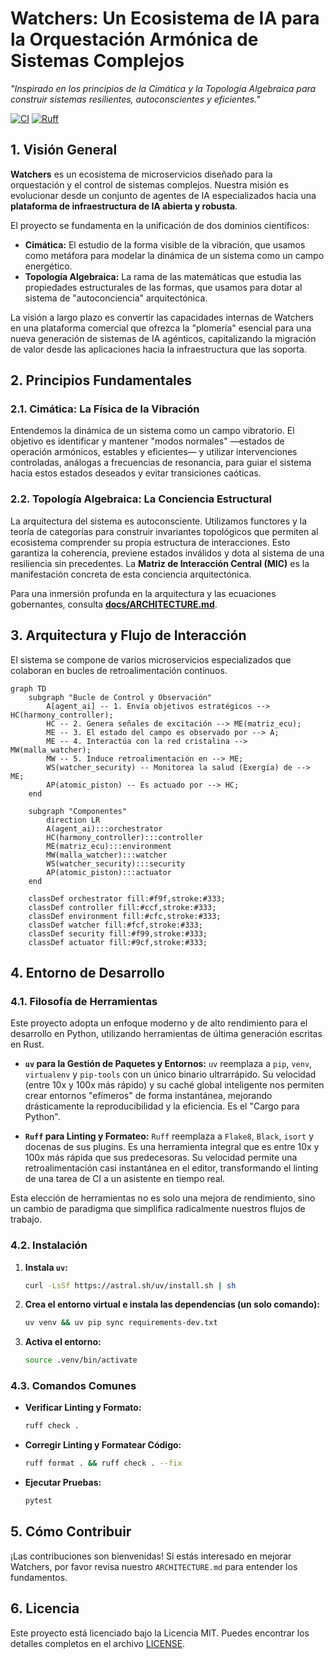 # Watchers: Un Ecosistema de IA para la Orquestación Armónica de Sistemas Complejos

*"Inspirado en los principios de la Cimática y la Topología Algebraica para construir sistemas resilientes, autoconscientes y eficientes."*

[![CI](https://github.com/gerardo/watchers_refined/actions/workflows/ci.yml/badge.svg)](https://github.com/gerardo/watchers_refined/actions/workflows/ci.yml)
[![Ruff](https://img.shields.io/endpoint?url=https://raw.githubusercontent.com/astral-sh/ruff/main/assets/badge/v2.json)](https://github.com/astral-sh/ruff)

## 1. Visión General

**Watchers** es un ecosistema de microservicios diseñado para la orquestación y el control de sistemas complejos. Nuestra misión es evolucionar desde un conjunto de agentes de IA especializados hacia una **plataforma de infraestructura de IA abierta y robusta**.

El proyecto se fundamenta en la unificación de dos dominios científicos:
*   **Cimática:** El estudio de la forma visible de la vibración, que usamos como metáfora para modelar la dinámica de un sistema como un campo energético.
*   **Topología Algebraica:** La rama de las matemáticas que estudia las propiedades estructurales de las formas, que usamos para dotar al sistema de "autoconciencia" arquitectónica.

La visión a largo plazo es convertir las capacidades internas de Watchers en una plataforma comercial que ofrezca la "plomería" esencial para una nueva generación de sistemas de IA agénticos, capitalizando la migración de valor desde las aplicaciones hacia la infraestructura que las soporta.

## 2. Principios Fundamentales

### 2.1. Cimática: La Física de la Vibración

Entendemos la dinámica de un sistema como un campo vibratorio. El objetivo es identificar y mantener "modos normales" —estados de operación armónicos, estables y eficientes— y utilizar intervenciones controladas, análogas a frecuencias de resonancia, para guiar el sistema hacia estos estados deseados y evitar transiciones caóticas.

### 2.2. Topología Algebraica: La Conciencia Estructural

La arquitectura del sistema es autoconsciente. Utilizamos functores y la teoría de categorías para construir invariantes topológicos que permiten al ecosistema comprender su propia estructura de interacciones. Esto garantiza la coherencia, previene estados inválidos y dota al sistema de una resiliencia sin precedentes. La **Matriz de Interacción Central (MIC)** es la manifestación concreta de esta conciencia arquitectónica.

Para una inmersión profunda en la arquitectura y las ecuaciones gobernantes, consulta **[docs/ARCHITECTURE.md](docs/ARCHITECTURE.md)**.

## 3. Arquitectura y Flujo de Interacción

El sistema se compone de varios microservicios especializados que colaboran en bucles de retroalimentación continuos.

```mermaid
graph TD
    subgraph "Bucle de Control y Observación"
        A[agent_ai] -- 1. Envía objetivos estratégicos --> HC(harmony_controller);
        HC -- 2. Genera señales de excitación --> ME(matriz_ecu);
        ME -- 3. El estado del campo es observado por --> A;
        ME -- 4. Interactúa con la red cristalina --> MW(malla_watcher);
        MW -- 5. Induce retroalimentación en --> ME;
        WS(watcher_security) -- Monitorea la salud (Exergía) de --> ME;
        AP(atomic_piston) -- Es actuado por --> HC;
    end

    subgraph "Componentes"
        direction LR
        A(agent_ai):::orchestrator
        HC(harmony_controller):::controller
        ME(matriz_ecu):::environment
        MW(malla_watcher):::watcher
        WS(watcher_security):::security
        AP(atomic_piston):::actuator
    end

    classDef orchestrator fill:#f9f,stroke:#333;
    classDef controller fill:#ccf,stroke:#333;
    classDef environment fill:#cfc,stroke:#333;
    classDef watcher fill:#fcf,stroke:#333;
    classDef security fill:#f99,stroke:#333;
    classDef actuator fill:#9cf,stroke:#333;
```

## 4. Entorno de Desarrollo

### 4.1. Filosofía de Herramientas

Este proyecto adopta un enfoque moderno y de alto rendimiento para el desarrollo en Python, utilizando herramientas de última generación escritas en Rust.

*   **`uv` para la Gestión de Paquetes y Entornos:** `uv` reemplaza a `pip`, `venv`, `virtualenv` y `pip-tools` con un único binario ultrarrápido. Su velocidad (entre 10x y 100x más rápido) y su caché global inteligente nos permiten crear entornos "efímeros" de forma instantánea, mejorando drásticamente la reproducibilidad y la eficiencia. Es el "Cargo para Python".

*   **`Ruff` para Linting y Formateo:** `Ruff` reemplaza a `Flake8`, `Black`, `isort` y docenas de sus plugins. Es una herramienta integral que es entre 10x y 100x más rápida que sus predecesoras. Su velocidad permite una retroalimentación casi instantánea en el editor, transformando el linting de una tarea de CI a un asistente en tiempo real.

Esta elección de herramientas no es solo una mejora de rendimiento, sino un cambio de paradigma que simplifica radicalmente nuestros flujos de trabajo.

### 4.2. Instalación

1.  **Instala `uv`:**
    ```bash
    curl -LsSf https://astral.sh/uv/install.sh | sh
    ```

2.  **Crea el entorno virtual e instala las dependencias (un solo comando):**
    ```bash
    uv venv && uv pip sync requirements-dev.txt
    ```

3.  **Activa el entorno:**
    ```bash
    source .venv/bin/activate
    ```

### 4.3. Comandos Comunes

*   **Verificar Linting y Formato:**
    ```bash
    ruff check .
    ```
*   **Corregir Linting y Formatear Código:**
    ```bash
    ruff format . && ruff check . --fix
    ```
*   **Ejecutar Pruebas:**
    ```bash
    pytest
    ```

## 5. Cómo Contribuir

¡Las contribuciones son bienvenidas! Si estás interesado en mejorar Watchers, por favor revisa nuestro `ARCHITECTURE.md` para entender los fundamentos.

## 6. Licencia

Este proyecto está licenciado bajo la Licencia MIT. Puedes encontrar los detalles completos en el archivo [LICENSE](LICENSE).
